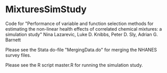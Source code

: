 # MixturesSimStudy
Code for "Performance of variable and function selection methods for estimating the non-linear health effects of correlated chemical mixtures: a simulation study"
Nina Lazarevic, Luke D. Knibbs, Peter D. Sly, Adrian G. Barnett

Please see the Stata do-file "MergingData.do" for merging the NHANES survey files.

Please see the R script master.R for running the simulation study. 
